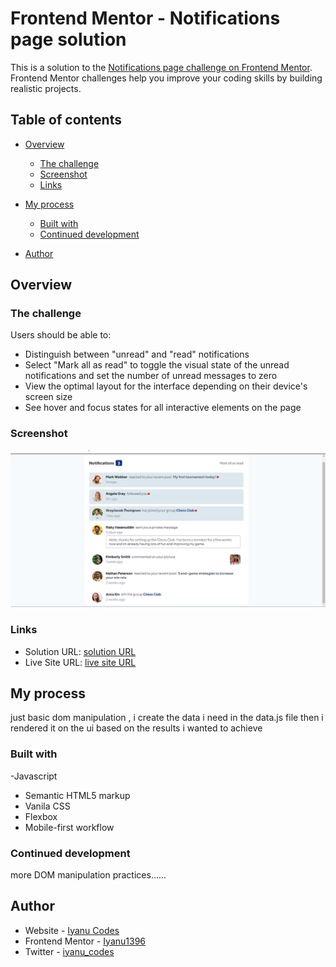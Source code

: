 # Frontend Mentor - Notifications page solution

This is a solution to the [Notifications page challenge on Frontend Mentor](https://www.frontendmentor.io/challenges/notifications-page-DqK5QAmKbC). Frontend Mentor challenges help you improve your coding skills by building realistic projects.

## Table of contents

- [Overview](#overview)
  - [The challenge](#the-challenge)
  - [Screenshot](#screenshot)
  - [Links](#links)
- [My process](#my-process)
  - [Built with](#built-with)
  - [Continued development](#continued-development)

- [Author](#author)

## Overview

### The challenge

Users should be able to:

- Distinguish between "unread" and "read" notifications
- Select "Mark all as read" to toggle the visual state of the unread notifications and set the number of unread messages to zero
- View the optimal layout for the interface depending on their device's screen size
- See hover and focus states for all interactive elements on the page

### Screenshot

![](./screenshot.jpg)

### Links

- Solution URL: [solution URL ](https://github.com/Iyanu1396/notifications-page-main.git)
- Live Site URL: [live site URL](https://iyanus-notifications-page.netlify.app/)

## My process

just basic dom manipulation , i create the data i need in the data.js file then i rendered it on the ui based on the results i wanted to achieve

### Built with

-Javascript

- Semantic HTML5 markup
- Vanila CSS
- Flexbox
- Mobile-first workflow

### Continued development

more DOM manipulation practices......

## Author

- Website - [Iyanu Codes](https://github.com/Iyanu1396)
- Frontend Mentor - [Iyanu1396](https://www.frontendmentor.io/profile/Iyanu1396)
- Twitter - [iyanu_codes](https://twitter.com/iyanu_codes)
